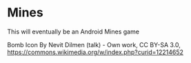 # Mines
This will eventually be an Android Mines game

Bomb Icon By Nevit Dilmen (talk) - Own work, CC BY-SA 3.0,
 https://commons.wikimedia.org/w/index.php?curid=12214652
 